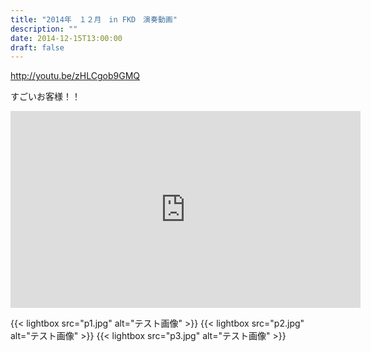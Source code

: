 ```yaml
---
title: "2014年　１２月　in FKD　演奏動画"
description: ""
date: 2014-12-15T13:00:00
draft: false
---
```


http://youtu.be/zHLCgob9GMQ

すごいお客様！！




<iframe width="560" height="315" 
        src="https://www.youtube.com/embed/zHLCgob9GMQ" 
        title="YouTube video player" 
        frameborder="0" 
        allow="accelerometer; autoplay; clipboard-write; encrypted-media; gyroscope; picture-in-picture" 
        allowfullscreen>
</iframe>


{{< lightbox src="p1.jpg" alt="テスト画像" >}}
{{< lightbox src="p2.jpg" alt="テスト画像" >}}
{{< lightbox src="p3.jpg" alt="テスト画像" >}}
